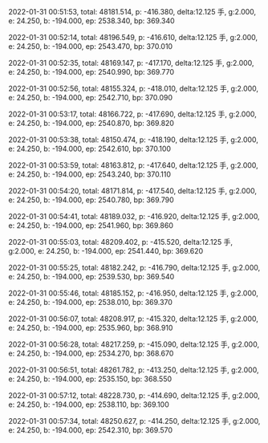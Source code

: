 2022-01-31 00:51:53, total: 48181.514, p: -416.380, delta:12.125 手, g:2.000, e: 24.250, b: -194.000, ep: 2538.340, bp: 369.340

2022-01-31 00:52:14, total: 48196.549, p: -416.610, delta:12.125 手, g:2.000, e: 24.250, b: -194.000, ep: 2543.470, bp: 370.010

2022-01-31 00:52:35, total: 48169.147, p: -417.170, delta:12.125 手, g:2.000, e: 24.250, b: -194.000, ep: 2540.990, bp: 369.770

2022-01-31 00:52:56, total: 48155.324, p: -418.010, delta:12.125 手, g:2.000, e: 24.250, b: -194.000, ep: 2542.710, bp: 370.090

2022-01-31 00:53:17, total: 48166.722, p: -417.690, delta:12.125 手, g:2.000, e: 24.250, b: -194.000, ep: 2540.870, bp: 369.820

2022-01-31 00:53:38, total: 48150.474, p: -418.190, delta:12.125 手, g:2.000, e: 24.250, b: -194.000, ep: 2542.610, bp: 370.100

2022-01-31 00:53:59, total: 48163.812, p: -417.640, delta:12.125 手, g:2.000, e: 24.250, b: -194.000, ep: 2543.240, bp: 370.110

2022-01-31 00:54:20, total: 48171.814, p: -417.540, delta:12.125 手, g:2.000, e: 24.250, b: -194.000, ep: 2540.780, bp: 369.790

2022-01-31 00:54:41, total: 48189.032, p: -416.920, delta:12.125 手, g:2.000, e: 24.250, b: -194.000, ep: 2541.960, bp: 369.860

2022-01-31 00:55:03, total: 48209.402, p: -415.520, delta:12.125 手, g:2.000, e: 24.250, b: -194.000, ep: 2541.440, bp: 369.620

2022-01-31 00:55:25, total: 48182.242, p: -416.790, delta:12.125 手, g:2.000, e: 24.250, b: -194.000, ep: 2539.530, bp: 369.540

2022-01-31 00:55:46, total: 48185.152, p: -416.950, delta:12.125 手, g:2.000, e: 24.250, b: -194.000, ep: 2538.010, bp: 369.370

2022-01-31 00:56:07, total: 48208.917, p: -415.320, delta:12.125 手, g:2.000, e: 24.250, b: -194.000, ep: 2535.960, bp: 368.910

2022-01-31 00:56:28, total: 48217.259, p: -415.090, delta:12.125 手, g:2.000, e: 24.250, b: -194.000, ep: 2534.270, bp: 368.670

2022-01-31 00:56:51, total: 48261.782, p: -413.250, delta:12.125 手, g:2.000, e: 24.250, b: -194.000, ep: 2535.150, bp: 368.550

2022-01-31 00:57:12, total: 48228.730, p: -414.690, delta:12.125 手, g:2.000, e: 24.250, b: -194.000, ep: 2538.110, bp: 369.100

2022-01-31 00:57:34, total: 48250.627, p: -414.250, delta:12.125 手, g:2.000, e: 24.250, b: -194.000, ep: 2542.310, bp: 369.570